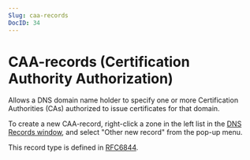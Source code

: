 ```yaml
---
Slug: caa-records
DocID: 34
---
```

# CAA-records (Certification Authority Authorization)

Allows a DNS domain name holder to specify one or more Certification Authorities (CAs) authorized to issue certificates for that domain.

To create a new CAA-record, right-click a zone in the left list in the [DNS Records window](wd_records.md), and select "Other new record" from the pop-up menu.

This record type is defined in [RFC6844](http://www.rfc-editor.org/rfc/rfc6844.txt).
